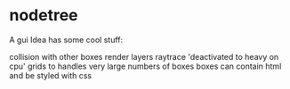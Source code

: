 # nodetree
A gui Idea has some cool stuff:

  collision with other boxes
  render layers
  raytrace 'deactivated to heavy on cpu'
  grids to handles very large numbers of boxes
  boxes can contain html and be styled with css
